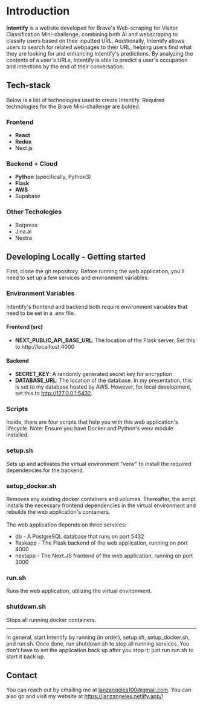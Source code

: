 # Introduction

**Intentify** is a website developed for Brave's Web-scraping for Visitor Classification Mini-challenge, combining both AI and webscraping to classify users based on their inputted URL.
Additionally, Intentify allows users to search for related webpages to their URL, helping users find what they are looking for and enhancing Intentify's predictions.
By analyzing the contents of a user's URLs, Intentify is able to predict a user's occupation and intentions by the end of their conversation.

## Tech-stack
Below is a list of technologies used to create Intentify. Required technologies for the Brave Mini-challenge are bolded.

### Frontend
- **React**
- **Redux**
- Next.js

### Backend + Cloud
- **Python** (specifically, Python3)
- **Flask**
- **AWS**
- Supabase

### Other Techologies
- Botpress
- Jina.ai
- Nextra

## Developing Locally - Getting started
First, clone the git repository. Before running the web application, you'll need to
set up a few services and environment variables.

### Environment Variables
Intentify's frontend and backend both require environment variables that need to be set
in a .env file.

#### Frontend (src)
- **NEXT_PUBLIC_API_BASE_URL**: The location of the Flask server. Set this to http://localhost:4000

#### Backend
- **SECRET_KEY**: A randomly generated secret key for encryption
- **DATABASE_URL**: The location of the database. In my presentation, this is set to my database hosted by 
AWS. However, for local development, set this to http://127.0.0.1:5432.

### Scripts

Inside, there are four scripts that help you with this web application's lifecycle.
Note: Ensure you have Docker and Python's venv module installed.

### setup.sh
Sets up and activates the virtual environment "venv" to install the required dependencies
for the backend.

### setup_docker.sh
Removes any existing docker containers and volumes. Thereafter, the script installs
the necessary frontend dependencies in the virtual environment and rebuilds the web
application's containers.<br/><br/>
The web application depends on three services:
- db - A PostgreSQL database that runs on port 5432
- flaskapp - The Flask backend of the web application, running on port 4000
- nextapp - The Next.JS frontend of the web application, running on port 3000

### run.sh
Runs the web application, utilizing the virtual environment.

### shutdown.sh
Stops all running docker containers.

---
In general, start Intentify by running (in order), setup.sh, setup_docker.sh, and run.sh.
Once done, run shutdown.sh to stop all running services. You don't have to set
the application back up after you stop it; just run run.sh to start it back up.

## Contact
You can reach out by emailing me at lanzangeles100@gmail.com. You can also go and visit my website at https://lanzangeles.netlify.app/!